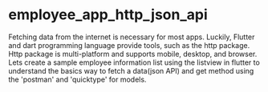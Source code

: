 # employee_app_http_json_api

Fetching data from the internet is necessary for most apps. 
Luckily, Flutter and dart programming language provide tools, 
such as the http package. Http package is multi-platform and supports mobile, desktop, and browser.
Lets create a sample employee information list using the listview in flutter to understand the 
basics way to fetch a data(json API) and get method using the 'postman' and 'quicktype' for models.
